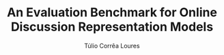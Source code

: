 ---
paperId: 49
author: Túlio Corrêa Loures
publicationauthor: Corrêa Loures, T.
title: An Evaluation Benchmark for Online Discussion Representation Models 
pdf: Poster_Correa_Tulio.pdf
poster: --
alt: --
type: Poster
topic: Neuro Linguistic Programming
link: https://research.latinxinai.org/papers/neurips/2019/pdf/Poster_Correa_Tulio.pdf
conference: neurips
year: 2019
tags: neurips-2019
location: Vancouver, Canada
---